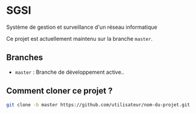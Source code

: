 # SGSI 
Système de gestion et surveillance d'un réseau informatique

Ce projet est actuellement maintenu sur la branche `master`.

## Branches

- `master` : Branche de développement active..

## Comment cloner ce projet ?

```bash
git clone -b master https://github.com/utilisateur/nom-du-projet.git

